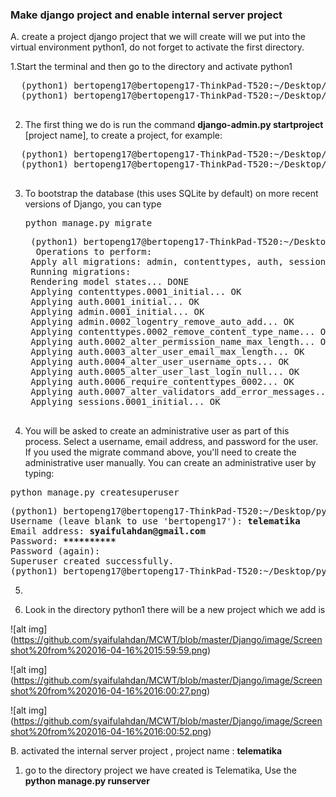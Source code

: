 ### Make django project and enable internal server project

A.  create a project django
project that we will create will we put into the virtual environment python1, do not forget to activate the first directory.

1.Start the terminal and then go to the directory and activate python1
  <pre>
  (python1) bertopeng17@bertopeng17-ThinkPad-T520:~/Desktop/python1$ <b>. bin/activate</b>
  (python1) bertopeng17@bertopeng17-ThinkPad-T520:~/Desktop/python1$
  </pre>
2. The first thing we do is run the command <b>django-admin.py startproject</b> [project name], to create a project, for example:
  <pre>
  (python1) bertopeng17@bertopeng17-ThinkPad-T520:~/Desktop/python1$ <b>django-admin.py startproject telematika</b>
  (python1) bertopeng17@bertopeng17-ThinkPad-T520:~/Desktop/python1$ 
  </pre>

3. To bootstrap the database (this uses SQLite by default) on more recent versions of Django, you can type
   <pre>python manage.py migrate</pre>

    <pre>
    (python1) bertopeng17@bertopeng17-ThinkPad-T520:~/Desktop/python1/telematika$ python manage.py migrate
     Operations to perform:
    Apply all migrations: admin, contenttypes, auth, sessions
    Running migrations:
    Rendering model states... DONE
    Applying contenttypes.0001_initial... OK
    Applying auth.0001_initial... OK
    Applying admin.0001_initial... OK
    Applying admin.0002_logentry_remove_auto_add... OK
    Applying contenttypes.0002_remove_content_type_name... OK
    Applying auth.0002_alter_permission_name_max_length... OK
    Applying auth.0003_alter_user_email_max_length... OK
    Applying auth.0004_alter_user_username_opts... OK
    Applying auth.0005_alter_user_last_login_null... OK
    Applying auth.0006_require_contenttypes_0002... OK
    Applying auth.0007_alter_validators_add_error_messages... OK
    Applying sessions.0001_initial... OK
    </pre>
    
4. You will be asked to create an administrative user as part of this process. Select a username, email address, and password for the user. If you used the migrate command above, you'll need to create the administrative user manually. You can create an administrative user by typing: 
<pre>python manage.py createsuperuser</pre>
<pre>
(python1) bertopeng17@bertopeng17-ThinkPad-T520:~/Desktop/python1/telematika$ <b>python manage.py createsuperuser</b>
Username (leave blank to use 'bertopeng17'): <b>telematika</b>
Email address: <b>syaifulahdan@gmail.com</b>
Password: <b>**********</b>
Password (again): 
Superuser created successfully.
(python1) bertopeng17@bertopeng17-ThinkPad-T520:~/Desktop/python1/telematika$ 
</pre>

5. 

4. Look in the directory python1 there will be a new project which we add is

  ![alt img] (https://github.com/syaifulahdan/MCWT/blob/master/Django/image/Screenshot%20from%202016-04-16%2015:59:59.png)
  
  ![alt img] (https://github.com/syaifulahdan/MCWT/blob/master/Django/image/Screenshot%20from%202016-04-16%2016:00:27.png)
  
  ![alt img] (https://github.com/syaifulahdan/MCWT/blob/master/Django/image/Screenshot%20from%202016-04-16%2016:00:52.png)

B.  activated the internal server project , project name : <b>telematika</b>

1. go to the directory project we have created is Telematika, Use the <b>python manage.py runserver </b>

